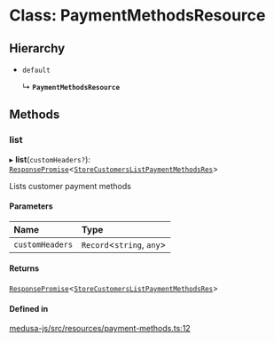 # Class: PaymentMethodsResource

## Hierarchy

- `default`

  ↳ **`PaymentMethodsResource`**

## Methods

### list

▸ **list**(`customHeaders?`): [`ResponsePromise`](../modules/internal.md#responsepromise)<[`StoreCustomersListPaymentMethodsRes`](../modules/internal-39.md#storecustomerslistpaymentmethodsres)\>

Lists customer payment methods

#### Parameters

| Name | Type |
| :------ | :------ |
| `customHeaders` | `Record`<`string`, `any`\> |

#### Returns

[`ResponsePromise`](../modules/internal.md#responsepromise)<[`StoreCustomersListPaymentMethodsRes`](../modules/internal-39.md#storecustomerslistpaymentmethodsres)\>

#### Defined in

[medusa-js/src/resources/payment-methods.ts:12](https://github.com/medusajs/medusa/blob/0b0d50b47/packages/medusa-js/src/resources/payment-methods.ts#L12)
